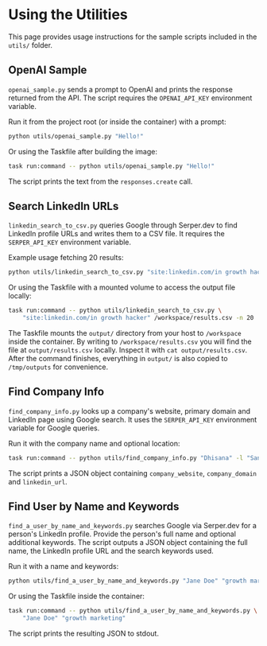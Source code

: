 # Using the Utilities

This page provides usage instructions for the sample scripts included in the `utils/` folder.

## OpenAI Sample

`openai_sample.py` sends a prompt to OpenAI and prints the response returned from the API. The script requires the `OPENAI_API_KEY` environment variable.

Run it from the project root (or inside the container) with a prompt:

```bash
python utils/openai_sample.py "Hello!"
```

Or using the Taskfile after building the image:

```bash
task run:command -- python utils/openai_sample.py "Hello!"
```

The script prints the text from the `responses.create` call.

## Search LinkedIn URLs

`linkedin_search_to_csv.py` queries Google through Serper.dev to find LinkedIn profile URLs and writes them to a CSV file. It requires the `SERPER_API_KEY` environment variable.

Example usage fetching 20 results:

```bash
python utils/linkedin_search_to_csv.py "site:linkedin.com/in growth hacker" results.csv -n 20
```

Or using the Taskfile with a mounted volume to access the output file locally:

```bash
task run:command -- python utils/linkedin_search_to_csv.py \
    "site:linkedin.com/in growth hacker" /workspace/results.csv -n 20
```
The Taskfile mounts the `output/` directory from your host to `/workspace`
inside the container. By writing to `/workspace/results.csv` you will find the
file at `output/results.csv` locally. Inspect it with `cat output/results.csv`.
After the command finishes, everything in `output/` is also copied to
`/tmp/outputs` for convenience.
## Find Company Info

`find_company_info.py` looks up a company's website, primary domain and LinkedIn page using Google search. It uses the `SERPER_API_KEY` environment variable for Google queries.

Run it with the company name and optional location:

```bash
task run:command -- python utils/find_company_info.py "Dhisana" -l "San Francisco"
```

The script prints a JSON object containing `company_website`, `company_domain` and `linkedin_url`.

## Find User by Name and Keywords

`find_a_user_by_name_and_keywords.py` searches Google via Serper.dev for a person's LinkedIn profile. Provide the person's full name and optional additional keywords. The script outputs a JSON object containing the full name, the LinkedIn profile URL and the search keywords used.

Run it with a name and keywords:

```bash
python utils/find_a_user_by_name_and_keywords.py "Jane Doe" "growth marketing"
```

Or using the Taskfile inside the container:

```bash
task run:command -- python utils/find_a_user_by_name_and_keywords.py \
    "Jane Doe" "growth marketing"
```

The script prints the resulting JSON to stdout.
